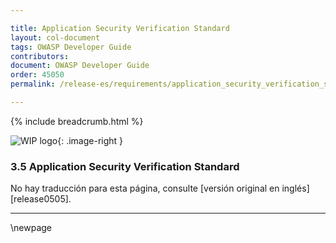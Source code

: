 ```yaml
---

title: Application Security Verification Standard
layout: col-document
tags: OWASP Developer Guide
contributors:
document: OWASP Developer Guide
order: 45050
permalink: /release-es/requirements/application_security_verification_standard/

---
```


{% include breadcrumb.html %}

<style type="text/css">
.image-right {
  height: 180px;
  display: block;
  margin-left: auto;
  margin-right: auto;
  float: right;
}
</style>

![WIP logo](../../../assets/images/dg_wip.png "Work in progress"){: .image-right }

### 3.5 Application Security Verification Standard

No hay traducción para esta página, consulte [versión original en inglés][release0505].

----

[es0505]: https://github.com/OWASP/www-project-developer-guide/blob/main/release/05-requirements/05-asvs.md

\newpage
